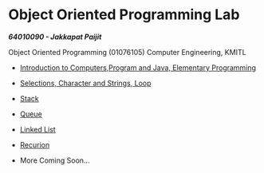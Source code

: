 # Object Oriented Programming Lab

***64010090 - Jakkapat Paijit***

Object Oriented Programming (01076105) Computer Engineering, KMITL

- <a href="https://github.com/Bourbxn/oods-lab/tree/main/chapter-1">Introduction to Computers,Program and Java, Elementary Programming</a>
- <a href="https://github.com/Bourbxn/oods-lab/tree/main/chapter-2">Selections, Character and Strings, Loop</a>
- <a href="https://github.com/Bourbxn/oods-lab/tree/main/chapter-3">Stack</a>
- <a href="https://github.com/Bourbxn/oods-lab/tree/main/chapter-4">Queue</a>
- <a href="https://github.com/Bourbxn/oods-lab/tree/main/chapter-5">Linked List</a>
- <a href="https://github.com/Bourbxn/oods-lab/tree/main/chapter-6">Recurion</a>

- More Coming Soon...
